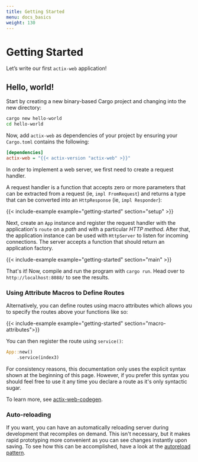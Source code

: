 ```yaml
---
title: Getting Started
menu: docs_basics
weight: 130
---
```


# Getting Started

Let’s write our first `actix-web` application!

## Hello, world!

Start by creating a new binary-based Cargo project and changing into the new directory:

```bash
cargo new hello-world
cd hello-world
```

Now, add `actix-web` as dependencies of your project by ensuring your `Cargo.toml`
contains the following:

```ini
[dependencies]
actix-web = "{{< actix-version "actix-web" >}}"
```

In order to implement a web server, we first need to create a request handler.

A request handler is a function that accepts zero or more parameters that can be
extracted from a request (ie, `impl FromRequest`) and returns a type that can be
converted into an `HttpResponse` (ie, `impl Responder`):

{{< include-example example="getting-started" section="setup" >}}

Next, create an `App` instance and register the request handler with the application's
`route` on a *path* and with a particular *HTTP method*. After that, the application
instance can be used with `HttpServer` to listen for incoming connections. The server
accepts a function that should return an application factory.

{{< include-example example="getting-started" section="main" >}}

That's it! Now, compile and run the program with `cargo run`.
Head over to ``http://localhost:8088/`` to see the results.

### Using Attribute Macros to Define Routes

Alternatively, you can define routes using macro attributes which
allows you to specify the routes above your functions like so:

{{< include-example example="getting-started" section="macro-attributes">}}

You can then register the route using `service()`:

```rust
App::new()
    .service(index3)
```

For consistency reasons, this documentation only uses the explicit syntax shown at the
beginning of this page. However, if you prefer this syntax you should feel free to
use it any time you declare a route as it's only syntactic sugar.

To learn more, see [actix-web-codegen].

### Auto-reloading

If you want, you can have an automatically reloading server during development
that recompiles on demand. This isn't necessary, but it makes rapid prototyping
more convenient as you can see changes instantly upon saving.
To see how this can be accomplished, have a look at the [autoreload pattern][autoload].

[actix-web-codegen]: https://docs.rs/actix-web-codegen/0.1.2/actix_web_codegen/
[autoload]: ../autoreload/
